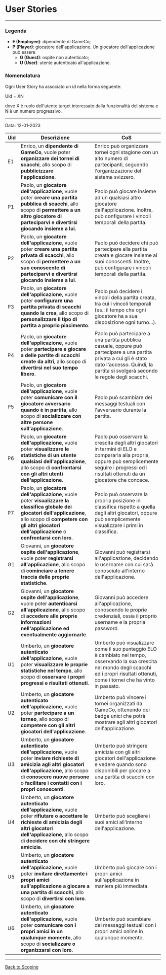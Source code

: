 # User Stories

---
### Legenda
- **E (Employee)**: dipendente di GameCo;
- **P (Player)**: giocatore dell'applicazione. Un giocatore dell'applicazione può essere:
  - **G (Guest)**: ospite non autenticato;
  - **U (User)**: utente autenticato all'applicazione.

### Nomenclatura
Ogni User Story ha associato un id nella forma seguente: 

Uid = XN

dove X è ruolo dell'utente target interessato dalla funzionalità del sistema e N è un numero progressivo.

---
Data: 12-01-2023

| Uid | Descrizione                                                                                                                                                                                                                                   | CoS                                                                                                                                                                                                  |
|-----|-----------------------------------------------------------------------------------------------------------------------------------------------------------------------------------------------------------------------------------------------|------------------------------------------------------------------------------------------------------------------------------------------------------------------------------------------------------|
| E1  | Enrico, un **dipendente di GameCo**, vuole poter **organizzare dei tornei di scacchi**, allo scopo di **pubblicizzare l'applicazione**.                                                                                                       | Enrico può organizzare tornei ogni stagione con un alto numero di partecipanti, seguendo l'organizzazione del sistema svizzero.                                                                      |
| P1  | Paolo, un **giocatore dell'applicazione**, vuole poter **creare una partita pubblica di scacchi**, allo scopo di **permettere a un altro giocatore di parteciparvi e divertirsi giocando insieme a lui**.                                     | Paolo può giocare insieme ad un qualsiasi altro giocatore dell'applicazione. Inoltre, può configurare i vincoli temporali della partita.                                                             |             
| P2  | Paolo, un **giocatore dell'applicazione**, vuole poter **creare una partita privata di scacchi**, allo scopo di **permettere a un suo conoscente di parteciparvi e divertirsi giocando insieme a lui**.                                       | Paolo può decidere chi può partecipare alla partita creata e giocare insieme ai suoi conoscenti. Inoltre, può configurare i vincoli temporali della partita.                                         |             
| P3  | Paolo, un **giocatore dell'applicazione**, vuole poter **configurare una partita privata di scacchi quando la crea**, allo scopo di **personalizzare il tipo di partita a proprio piacimento**.                                               | Paolo può decidere i vincoli della partita creata, tra cui i vincoli temporali (es.: il tempo che ogni giocatore ha a sua disposizione ogni turno...).                                               |             
| P4  | Paolo, un **giocatore dell'applicazione**, vuole poter **partecipare e giocare a delle partite di scacchi create da altri**, allo scopo di **divertirsi nel suo tempo libero**.                                                               | Paolo può partecipare a una partita pubblica casuale, oppure può partecipare a una partita privata a cui gli è stato dato l'accesso. Quindi, la partita si svolgerà secondo le regole degli scacchi. |
| P5  | Paolo, un **giocatore dell'applicazione**, vuole poter **comunicare con il giocatore avversario quando è in partita**, allo scopo di **socializzare con altre persone sull'applicazione**.                                                    | Paolo può scambiare dei messaggi testuali con l'avversario durante la partita.                                                                                                                       |
| P6  | Paolo, un **giocatore dell'applicazione**, vuole poter **visualizzare le statistiche di un utente qualsiasi dell'applicazione**, allo scopo di **confrontarsi con gli altri utenti dell'applicazione**.                                       | Paolo può osservare la crescita degli altri giocatori in termini di ELO e compararla alla propria, oppure può semplicemente seguire i progressi ed i risultati ottenuti da un giocatore che conosce. |
| P7  | Paolo, un **giocatore dell'applicazione**, vuole poter **visualizzare la classifica globale dei giocatori dell'applicazione**, allo scopo di **competere con gli altri giocatori dell'applicazione** o **confrontarsi con loro**.             | Paolo può osservare la propria posizione in classifica rispetto a quella degli altri giocatori, oppure può semplicemente visualizzare i primi in classifica.                                         |
| G1  | Giovanni, un **giocatore ospite dell'applicazione**, vuole poter **registrarsi all'applicazione**, allo scopo di **cominciare a tenere traccia delle proprie statistiche**.                                                                   | Giovanni può registrarsi all'applicazione, decidendo lo username con cui sarà conosciuto all'interno dell'applicazione.                                                                              |             
| G2  | Giovanni, un **giocatore ospite dell'applicazione**, vuole poter **autenticarsi all'applicazione**, allo scopo di **accedere alle proprie informazioni nell'applicazione ed eventualmente aggiornarle**.                                      | Giovanni può accedere all'applicazione, conoscendo le proprie credenziali, ossia il proprio username e la propria password.                                                                          |             
| U1  | Umberto, un **giocatore autenticato dell'applicazione**, vuole poter **visualizzare le proprie statistiche nel tempo**, allo scopo di **osservare i propri progressi e risultati ottenuti**.                                                  | Umberto può visualizzare come il suo punteggio ELO è cambiato nel tempo, osservando la sua crescita nel mondo degli scacchi ed i propri risultati ottenuti, come i tornei che ha vinto in passato.   |             
| U2  | Umberto, un **giocatore autenticato dell'applicazione**, vuole poter **partecipare a un torneo**, allo scopo di **competere con gli altri giocatori dell'applicazione**.                                                                      | Umberto può vincere i tornei organizzati da GameCo, ottenendo dei badge unici che potrà mostrare agli altri giocatori dell'applicazione.                                                             |
| U3  | Umberto, un **giocatore autenticato dell'applicazione**, vuole poter **inviare richieste di amicizia agli altri giocatori dell'applicazione**, allo scopo di **conoscere nuove persone** o **facilitare i contatti con i propri conoscenti**. | Umberto può stringere amicizia con gli altri giocatori dell'applicazione e vedere quando sono disponibili per giocare a una partita di scacchi con loro.                                             |
| U4  | Umberto, un **giocatore autenticato dell'applicazione**, vuole poter **rifiutare o accettare le richieste di amicizia degli altri giocatori dell'applicazione**, allo scopo di **decidere con chi stringere amicizia**.                       | Umberto può scegliere i suoi amici all'interno dell'applicazione.                                                                                                                                    |
| U5  | Umberto, un **giocatore autenticato dell'applicazione**, vuole poter **invitare direttamente i propri amici sull'applicazione a giocare a una partita di scacchi**, allo scopo di **divertirsi con loro**.                                    | Umberto può giocare con i propri amici sull'applicazione in maniera più immediata.                                                                                                                   |
| U6  | Umberto, un **giocatore autenticato dell'applicazione**, vuole poter **comunicare con i propri amici in un qualunque momento**, allo scopo di **socializzare o organizzarsi con loro**.                                                       | Umberto può scambiare dei messaggi testuali con i propri amici online in qualunque momento.                                                                                                          |

---
[Back to Scoping](../1-scoping/index.md)